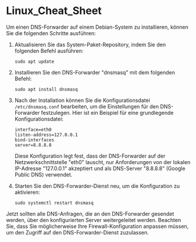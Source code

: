 # Linux_Cheat_Sheet

Um einen DNS-Forwarder auf einem Debian-System zu installieren, können Sie die folgenden Schritte ausführen:

1. Aktualisieren Sie das System-Paket-Repository, indem Sie den folgenden Befehl ausführen:

   ```
   sudo apt update
   ```

2. Installieren Sie den DNS-Forwarder "dnsmasq" mit dem folgenden Befehl:

   ```
   sudo apt install dnsmasq
   ```

3. Nach der Installation können Sie die Konfigurationsdatei `/etc/dnsmasq.conf` bearbeiten, um die Einstellungen für den DNS-Forwarder festzulegen. Hier ist ein Beispiel für eine grundlegende Konfigurationsdatei:

   ```
   interface=eth0
   listen-address=127.0.0.1
   bind-interfaces
   server=8.8.8.8
   ```

   Diese Konfiguration legt fest, dass der DNS-Forwarder auf der Netzwerkschnittstelle "eth0" lauscht, nur Anforderungen von der lokalen IP-Adresse "127.0.0.1" akzeptiert und als DNS-Server "8.8.8.8" (Google Public DNS) verwendet.

4. Starten Sie den DNS-Forwarder-Dienst neu, um die Konfiguration zu aktivieren:

   ```
   sudo systemctl restart dnsmasq
   ```

Jetzt sollten alle DNS-Anfragen, die an den DNS-Forwarder gesendet werden, über den konfigurierten Server weitergeleitet werden. Beachten Sie, dass Sie möglicherweise Ihre Firewall-Konfiguration anpassen müssen, um den Zugriff auf den DNS-Forwarder-Dienst zuzulassen.
